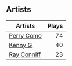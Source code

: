 ## Artists
Artists | Plays 
----- | -----: 
[Perry Como](/artists/perry-como-197) | 74
[Kenny G](/artists/kenny-g-7789) | 40
[Ray Conniff](/artists/ray-conniff-104848) | 23

